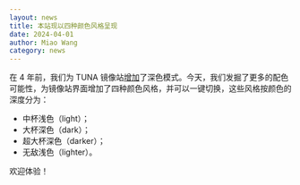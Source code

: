 ```yaml
---
layout: news
title: 本站现以四种颜色风格呈现
date: 2024-04-01
author: Miao Wang
category: news
---
```


在 4 年前，我们为 TUNA 镜像站[增加](/news/dark-mode-and-more/)了深色模式。今天，我们发掘了更多的配色可能性，为镜像站界面增加了四种颜色风格，并可以一键切换，这些风格按颜色的深度分为：

- 中杯浅色（light）；
- 大杯深色（dark）；
- 超大杯深色（darker）；
- 无敌浅色（lighter）。

欢迎体验！
